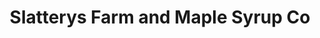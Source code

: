 ---
title: "Slatterys Farm and Maple Syrup Co"
url: /minot/slatterys-farm-and-maple-syrup-co/
shop: Landwirtschaftlich
---